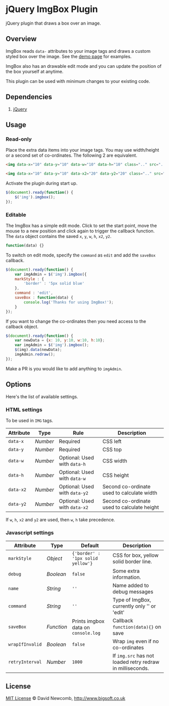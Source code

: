 # jQuery ImgBox Plugin
jQuery plugin that draws a box over an image.

## Overview

ImgBox reads `data-` attributes to your image tags and draws a custom styled box over the image.
See the [demo page](https://cdn.rawgit.com/davidnewcomb/jquery-imgbox/1.1.0/example.html)
for examples.

ImgBox also has an drawable edit mode and you can update the position of the box yourself at anytime.

This plugin can be used with minimum changes to your existing code.

## Dependencies

1. [jQuery](https://jquery.com)

## Usage

### Read-only

Place the extra data items into your image tags. You may use width/height or a second set of
co-ordinates. The following 2 are equivalent.
```html
<img data-x="10" data-y="10" data-w="10" data-h="10" class=".." src=".." />
```
```html
<img data-x="10" data-y="10" data-x2="20" data-y2="20" class=".." src=".." />
```

Activate the plugin during start up.
```js
$(document).ready(function() {
	$('img').imgbox();
});
```

### Editable

The ImgBox has a simple edit mode. Click to set the start point, move the mouse to a
new position and click again to trigger the callback function. The `data` object
contains the saved `x`, `y`, `w`, `h`, `x2`, `y2`.
```js
function(data) {}
```

To switch on edit mode, specify the `command` as `edit` and add the `saveBox` callback.
```js
$(document).ready(function() {
	var imgAdmin = $('img').imgbox({
	markStyle : {
		'border' : '5px solid blue'
	},
	command : 'edit',
	saveBox : function(data) {
		console.log('Thanks for using ImgBox!');
	}
});
```

If you want to change the co-ordinates then you need access to the callback object.
```js
$(document).ready(function() {
	var newData = {x: 10, y:10, w:10, h:10};
	var imgAdmin = $('img').imgbox();
	$(img).data(newData);
	imgAdmin.redraw();
});
```

Make a PR is you would like to add anything to `imgAdmin`.

## Options

Here's the list of available settings.

### HTML settings
To be used in `IMG` tags.

Attribute	| Type		| Rule				| Description
---		| ---		| ---				| ---
`data-x`	| *Number*	| Required			| CSS left
`data-y`	| *Number*	| Required			| CSS top
`data-w`	| *Number*	| Optional: Used with `data-h`	| CSS width
`data-h`	| *Number*	| Optional: Used with `data-w`	| CSS height
`data-x2`	| *Number*	| Optional: Used with `data-y2`	| Second co-ordinate used to calculate width
`data-y2`	| *Number*	| Optional: Used with `data-x2`	| Second co-ordinate used to calculate height

If `w`, `h`, `x2` and `y2` are used, then `w`, `h` take precedence.

### Javascript settings

Attribute	| Type			| Default				| Description
---		| ---			| ---					| ---
`markStyle`	| *Object*		| `{'border' : '1px solid yellow'}`	| CSS for box, yellow solid border line.
`debug`		| *Boolean*		| `false`				| Some extra information.
`name`		| *String*		| `''`					| Name added to debug messages
`command`	| *String*		| `''`					| Type of ImgBox, currently only '' or 'edit'
`saveBox`	| *Function*		| Prints imgbox data on `console.log`	| Callback `function(data){}` on save
`wrapIfInvalid`	| *Boolean*		| `false`				| Wrap `img` even if no co-ordinates
`retryInterval`	| *Number*		| `1000`				| If `img.src` has not loaded retry redraw in milliseconds.


## License

[MIT License](https://opensource.org/licenses/MIT) &copy; David Newcomb, http://www.bigsoft.co.uk
